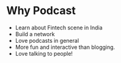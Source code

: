 # Why Podcast
- Learn about Fintech scene in India
- Build a network
- Love podcasts in general
- More fun and interactive than blogging.
- Love talking to people!